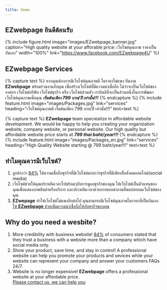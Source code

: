 ```yaml
---
title: Home
---
```


## EZwebpage ยินดีต้อนรับ

{%
  include figure.html
  image="images/EZwebpage_banner.jpg"
  caption="High quality website at your afforable price: เว็บไซต์คุณภาพ ราคาเป็นกันเอง"
  width="100%"
  link="https://www.facebook.com/EZwebpage4U"
%}

## EZwebpage Services

{% capture text %}
หากคุณต้องการมีเว็บไซต์คุณภาพดี ในราคาไม่แพง ทีมงาน **EZwebpage** พร้อมร่วมงานกับคุณ เพื่อสร้างเว็บไซต์ที่มีความน่าเชื่อถือ ไม่ว่าจะเป็นเว็บไซต์ขององค์กร เว็บไซต์บริษัท เว็บไซต์ธุรกิจ หรือ เว็บไซต์ส่วนตัว เรายินดีที่จะเป็นส่วนหนึ่งในการพัฒนาเว็บไซต์คุณภาพเพื่อคุณ **_เริ่มต้นเพียง 799 บาท/ปี เท่านั้น!!!_**
{% endcapture %}
{%
  include feature.html
  image="images/Packages.jpg"
  link="services"
  heading="เว็บไซต์คุณภาพดี เริ่มต้นเพียง 799 บาท/ปี เท่านั้น!!!"
  text=text
%}

{% capture text %}
**EZwebpage** team speciealize in affordable website development. We would be happy to help you creating your organization website, company website, or personal website. Our high quality but affordable website price starts at **_799 thai baht/year!!!_**
{% endcapture %}
{%
  include feature.html
  image="images/Packages_en.jpg"
  link="services"
  heading="High Quality Website starting @ 799 baht/year!!!"
  text=text
%}

## ทำไมคุณควรมีเว็บไซต์?

1. ลูกค้ากว่า [84%](https://blog.verisign.com/getting-online/verisign-2015-online-survey-97-percent-of-smbs-would-recommend-having-a-website-to-other-smbs/) ให้ความเชื่อถือธุรกิจที่มีเว็บไซต์มากกว่าธุรกิจที่มีเพียงสื่อสังคมออนไลน์(social media) 
2. เว็บไซต์ช่วยให้คุณประหยัดเวลาไปพร้อมๆกับการดูแลธุรกิจของคุณ ให้เว็บไซต์เป็นตัวแทนของคุณเพื่อแสดงภาพสินค้าหรือบริการ และประหยัดเวลาด้วยการตอบคำถามที่พบบ่อยบนเว็บไซต์ของคุณ
3. **EZwepage** ทำให้เว็บไซต์ไม่แพงอีกต่อไป คุณสามารถมีเว็บไซต์คุณภาพในราคาที่เป็นกันเอง <br>
[ให้ **EZwebpage** ช่วยเพิ่มความน่าเชื่อถือให้กับธุรกิจของคุณ](/contact)

## Why do you need a wesbite?
1. More credibility with business website! [84%](https://blog.verisign.com/getting-online/verisign-2015-online-survey-97-percent-of-smbs-would-recommend-having-a-website-to-other-smbs/)  of consumers stated that they trust a business with a website more than a company which have social media only.
2. Show your product, save time, and stay in control! A professional website can help you promote your products and sevices while your website can represent your company and answer your customers FAQs 24/7.
3. Website is no longer expensive! **EZwebpage** offers a professional website at your affordable price. <br>
[Please contact us, we can help you](/contact)
